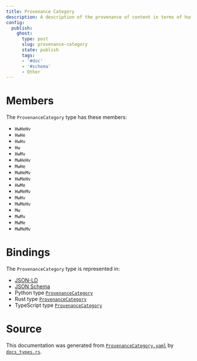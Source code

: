 ```yaml
---
title: Provenance Category
description: A description of the provenance of content in terms of human/machine involvement.
config:
  publish:
    ghost:
      type: post
      slug: provenance-category
      state: publish
      tags:
      - '#doc'
      - '#schema'
      - Other
---
```


# Members

The `ProvenanceCategory` type has these members:

- `HwHeHv`
- `HwHe`
- `HwHv`
- `Hw`
- `HwMv`
- `MwHeHv`
- `MwHe`
- `MwHeMv`
- `HwMeHv`
- `HwMe`
- `HwMeMv`
- `MwHv`
- `MwMeHv`
- `Mw`
- `MwMv`
- `MwMe`
- `MwMeMv`

# Bindings

The `ProvenanceCategory` type is represented in:

- [JSON-LD](https://stencila.org/ProvenanceCategory.jsonld)
- [JSON Schema](https://stencila.org/ProvenanceCategory.schema.json)
- Python type [`ProvenanceCategory`](https://github.com/stencila/stencila/blob/main/python/python/stencila/types/provenance_category.py)
- Rust type [`ProvenanceCategory`](https://github.com/stencila/stencila/blob/main/rust/schema/src/types/provenance_category.rs)
- TypeScript type [`ProvenanceCategory`](https://github.com/stencila/stencila/blob/main/ts/src/types/ProvenanceCategory.ts)

# Source

This documentation was generated from [`ProvenanceCategory.yaml`](https://github.com/stencila/stencila/blob/main/schema/ProvenanceCategory.yaml) by [`docs_types.rs`](https://github.com/stencila/stencila/blob/main/rust/schema-gen/src/docs_types.rs).
